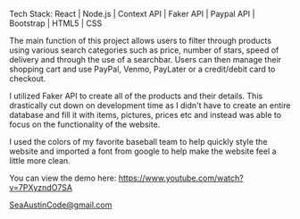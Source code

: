 
Tech Stack: 
React | Node.js | Context API | Faker API | Paypal API | Bootstrap | HTML5 | CSS

The main function of this project allows users to filter through products using various search categories such as price, number of stars, speed of delivery and through the use of a searchbar. Users can then manage their shopping cart and use PayPal, Venmo, PayLater or a credit/debit card to checkout. 

I utilized Faker API to create all of the products and their details. This drastically cut down on development time as I didn't have to create an entire database and fill it with items, pictures, prices etc and instead was able to focus on the functionality of the website. 

I used the colors of my favorite baseball team to help quickly style the website and imported a font from google to help make the website feel a little more clean. 

You can view the demo here: https://www.youtube.com/watch?v=7PXyzndO7SA

SeaAustinCode@gmail.com
